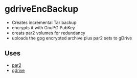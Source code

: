 # gdriveEncBackup

* Creates incremental Tar backup
* encrypts it with GnuPG PubKey
* creats par2 volumes for redundancy
* uploads the gpg encrypted archive plus par2 sets to gDrive

## Uses

* [par2](http://parchive.sourceforge.net/ "Project page")
* [gdrive](https://github.com/prasmussen/gdrive "Project page")
